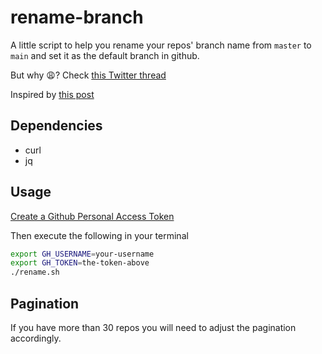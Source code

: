 # rename-branch
A little script to help you rename your repos' branch name from `master` to `main` and set it as the default branch in github.

But why 😩? Check [this Twitter thread](https://twitter.com/mislav/status/1270388510684598272)

Inspired by [this post](https://www.hanselman.com/blog/EasilyRenameYourGitDefaultBranchFromMasterToMain.aspx)

## Dependencies
- curl
- jq

## Usage

[Create a Github Personal Access Token](https://github.com/settings/tokens/new)

Then execute the following in your terminal
```bash
export GH_USERNAME=your-username
export GH_TOKEN=the-token-above
./rename.sh
```

## Pagination
If you have more than 30 repos you will need to adjust the pagination accordingly.
